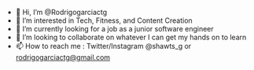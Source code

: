 - 👋 Hi, I’m @Rodrigogarciactg
- 👀 I’m interested in Tech, Fitness, and Content Creation
- 🌱 I’m currently looking for a job as a junior software engineer
- 💞️ I’m looking to collaborate on whatever I can get my hands on to learn
- 📫 How to reach me : Twitter/Instagram @shawts_g or rodrigogarciactg@gmail.com

<!---
Rodrigogarciactg/Rodrigogarciactg is a ✨ special ✨ repository because its `README.md` (this file) appears on your GitHub profile.
You can click the Preview link to take a look at your changes.
--->
